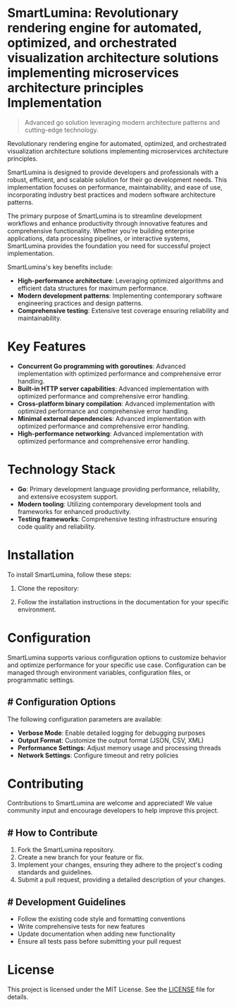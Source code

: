 <!-- fallback_SmartLumina_20250727041741_21061 -->

# SmartLumina: Revolutionary rendering engine for automated, optimized, and orchestrated visualization architecture solutions implementing microservices architecture principles Implementation
> Advanced go solution leveraging modern architecture patterns and cutting-edge technology.

Revolutionary rendering engine for automated, optimized, and orchestrated visualization architecture solutions implementing microservices architecture principles.

SmartLumina is designed to provide developers and professionals with a robust, efficient, and scalable solution for their go development needs. This implementation focuses on performance, maintainability, and ease of use, incorporating industry best practices and modern software architecture patterns.

The primary purpose of SmartLumina is to streamline development workflows and enhance productivity through innovative features and comprehensive functionality. Whether you're building enterprise applications, data processing pipelines, or interactive systems, SmartLumina provides the foundation you need for successful project implementation.

SmartLumina's key benefits include:

* **High-performance architecture**: Leveraging optimized algorithms and efficient data structures for maximum performance.
* **Modern development patterns**: Implementing contemporary software engineering practices and design patterns.
* **Comprehensive testing**: Extensive test coverage ensuring reliability and maintainability.

# Key Features

* **Concurrent Go programming with goroutines**: Advanced implementation with optimized performance and comprehensive error handling.
* **Built-in HTTP server capabilities**: Advanced implementation with optimized performance and comprehensive error handling.
* **Cross-platform binary compilation**: Advanced implementation with optimized performance and comprehensive error handling.
* **Minimal external dependencies**: Advanced implementation with optimized performance and comprehensive error handling.
* **High-performance networking**: Advanced implementation with optimized performance and comprehensive error handling.

# Technology Stack

* **Go**: Primary development language providing performance, reliability, and extensive ecosystem support.
* **Modern tooling**: Utilizing contemporary development tools and frameworks for enhanced productivity.
* **Testing frameworks**: Comprehensive testing infrastructure ensuring code quality and reliability.

# Installation

To install SmartLumina, follow these steps:

1. Clone the repository:


2. Follow the installation instructions in the documentation for your specific environment.

# Configuration

SmartLumina supports various configuration options to customize behavior and optimize performance for your specific use case. Configuration can be managed through environment variables, configuration files, or programmatic settings.

## # Configuration Options

The following configuration parameters are available:

* **Verbose Mode**: Enable detailed logging for debugging purposes
* **Output Format**: Customize the output format (JSON, CSV, XML)
* **Performance Settings**: Adjust memory usage and processing threads
* **Network Settings**: Configure timeout and retry policies

# Contributing

Contributions to SmartLumina are welcome and appreciated! We value community input and encourage developers to help improve this project.

## # How to Contribute

1. Fork the SmartLumina repository.
2. Create a new branch for your feature or fix.
3. Implement your changes, ensuring they adhere to the project's coding standards and guidelines.
4. Submit a pull request, providing a detailed description of your changes.

## # Development Guidelines

* Follow the existing code style and formatting conventions
* Write comprehensive tests for new features
* Update documentation when adding new functionality
* Ensure all tests pass before submitting your pull request

# License

This project is licensed under the MIT License. See the [LICENSE](https://github.com/marcmotta/SmartLumina/blob/main/LICENSE) file for details.
